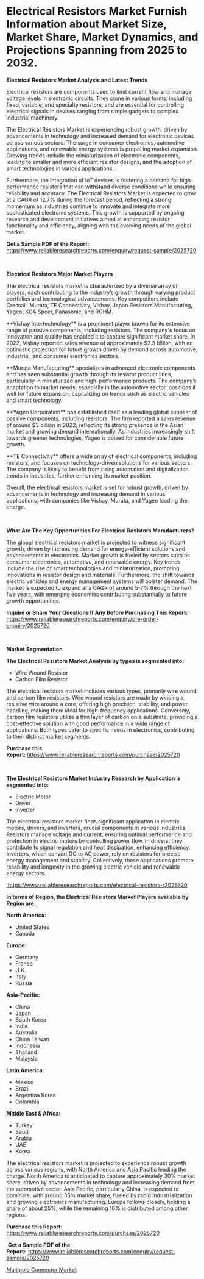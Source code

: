 <p><h1>Electrical Resistors Market Furnish Information about Market Size, Market Share, Market Dynamics, and Projections Spanning from 2025 to 2032.</h1></p><p><strong>Electrical Resistors Market Analysis and Latest Trends</strong></p>
<p><p>Electrical resistors are components used to limit current flow and manage voltage levels in electronic circuits. They come in various forms, including fixed, variable, and specialty resistors, and are essential for controlling electrical signals in devices ranging from simple gadgets to complex industrial machinery.</p><p>The Electrical Resistors Market is experiencing robust growth, driven by advancements in technology and increased demand for electronic devices across various sectors. The surge in consumer electronics, automotive applications, and renewable energy systems is propelling market expansion. Growing trends include the miniaturization of electronic components, leading to smaller and more efficient resistor designs, and the adoption of smart technologies in various applications.</p><p>Furthermore, the integration of IoT devices is fostering a demand for high-performance resistors that can withstand diverse conditions while ensuring reliability and accuracy. The Electrical Resistors Market is expected to grow at a CAGR of 12.7% during the forecast period, reflecting a strong momentum as industries continue to innovate and integrate more sophisticated electronic systems. This growth is supported by ongoing research and development initiatives aimed at enhancing resistor functionality and efficiency, aligning with the evolving needs of the global market.</p></p>
<p><strong>Get a Sample PDF of the Report:&nbsp;</strong> <a href="https://www.reliableresearchreports.com/enquiry/request-sample/2025720?utm_campaign=3545&utm_medium=2&utm_source=Github&utm_content=ia&utm_term=06042025&utm_id=electrical-resistors">https://www.reliableresearchreports.com/enquiry/request-sample/2025720</a></p>
<p>&nbsp;</p>
<p><strong>Electrical Resistors Major Market Players</strong></p>
<p><p>The electrical resistors market is characterized by a diverse array of players, each contributing to the industry’s growth through varying product portfolios and technological advancements. Key competitors include Cressall, Murata, TE Connectivity, Vishay, Japan Resistors Manufacturing, Yageo, KOA Speer, Panasonic, and ROHM.</p><p>**Vishay Intertechnology** is a prominent player known for its extensive range of passive components, including resistors. The company's focus on innovation and quality has enabled it to capture significant market share. In 2022, Vishay reported sales revenue of approximately $3.3 billion, with an optimistic projection for future growth driven by demand across automotive, industrial, and consumer electronics sectors.</p><p>**Murata Manufacturing** specializes in advanced electronic components and has seen substantial growth through its resistor product lines, particularly in miniaturized and high-performance products. The company’s adaptation to market needs, especially in the automotive sector, positions it well for future expansion, capitalizing on trends such as electric vehicles and smart technology.</p><p>**Yageo Corporation** has established itself as a leading global supplier of passive components, including resistors. The firm reported a sales revenue of around $3 billion in 2022, reflecting its strong presence in the Asian market and growing demand internationally. As industries increasingly shift towards greener technologies, Yageo is poised for considerable future growth.</p><p>**TE Connectivity** offers a wide array of electrical components, including resistors, and focuses on technology-driven solutions for various sectors. The company is likely to benefit from rising automation and digitalization trends in industries, further enhancing its market position.</p><p>Overall, the electrical resistors market is set for robust growth, driven by advancements in technology and increasing demand in various applications, with companies like Vishay, Murata, and Yageo leading the charge.</p></p>
<p>&nbsp;</p>
<p><strong>What Are The Key Opportunities For Electrical Resistors Manufacturers?</strong></p>
<p><p>The global electrical resistors market is projected to witness significant growth, driven by increasing demand for energy-efficient solutions and advancements in electronics. Market growth is fueled by sectors such as consumer electronics, automotive, and renewable energy. Key trends include the rise of smart technologies and miniaturization, prompting innovations in resistor design and materials. Furthermore, the shift towards electric vehicles and energy management systems will bolster demand. The market is expected to expand at a CAGR of around 5-7% through the next five years, with emerging economies contributing substantially to future growth opportunities.</p></p>
<p><strong>Inquire or Share Your Questions If Any Before Purchasing This Report:</strong> <a href="https://www.reliableresearchreports.com/enquiry/pre-order-enquiry/2025720?utm_campaign=3545&utm_medium=2&utm_source=Github&utm_content=ia&utm_term=06042025&utm_id=electrical-resistors">https://www.reliableresearchreports.com/enquiry/pre-order-enquiry/2025720</a></p>
<p>&nbsp;</p>
<p><strong>Market Segmentation</strong></p>
<p><strong>The Electrical Resistors Market Analysis by types is segmented into:</strong></p>
<p><ul><li>Wire Wound Resistor</li><li>Carbon Film Resistor</li></ul></p>
<p><p>The electrical resistors market includes various types, primarily wire wound and carbon film resistors. Wire wound resistors are made by winding a resistive wire around a core, offering high precision, stability, and power handling, making them ideal for high-frequency applications. Conversely, carbon film resistors utilize a thin layer of carbon on a substrate, providing a cost-effective solution with good performance in a wide range of applications. Both types cater to specific needs in electronics, contributing to their distinct market segments.</p></p>
<p><strong>Purchase this Report:&nbsp;</strong><a href="https://www.reliableresearchreports.com/purchase/2025720?utm_campaign=3545&utm_medium=2&utm_source=Github&utm_content=ia&utm_term=06042025&utm_id=electrical-resistors">https://www.reliableresearchreports.com/purchase/2025720</a></p>
<p>&nbsp;</p>
<p><strong>The Electrical Resistors Market Industry Research by Application is segmented into:</strong></p>
<p><ul><li>Electric Motor</li><li>Driver</li><li>Inverter</li></ul></p>
<p><p>The electrical resistors market finds significant application in electric motors, drivers, and inverters, crucial components in various industries. Resistors manage voltage and current, ensuring optimal performance and protection in electric motors by controlling power flow. In drivers, they contribute to signal regulation and heat dissipation, enhancing efficiency. Inverters, which convert DC to AC power, rely on resistors for precise energy management and stability. Collectively, these applications promote reliability and longevity in the growing electric vehicle and renewable energy sectors.</p></p>
<p><a href="https://www.reliableresearchreports.com/electrical-resistors-r2025720?utm_campaign=3545&utm_medium=2&utm_source=Github&utm_content=ia&utm_term=06042025&utm_id=electrical-resistors">&nbsp;https://www.reliableresearchreports.com/electrical-resistors-r2025720</a></p>
<p><strong>In terms of Region, the Electrical Resistors Market Players available by Region are:</strong></p>
<p>
    <p> <strong> North America: </strong>
        <ul>
            <li>United States</li>
            <li>Canada</li>
        </ul>
        </p> 
    <p> <strong> Europe: </strong>
        <ul>
            <li>Germany</li>
            <li>France</li>
            <li>U.K.</li>
            <li>Italy</li>
            <li>Russia</li>
        </ul>
        </p> 
    <p> <strong> Asia-Pacific: </strong>
        <ul>
            <li>China</li>
            <li>Japan</li>
            <li>South Korea</li>
            <li>India</li>
            <li>Australia</li>
            <li>China Taiwan</li>
            <li>Indonesia</li>
            <li>Thailand</li>
            <li>Malaysia</li>
        </ul>
        </p> 
    <p> <strong> Latin America: </strong>
        <ul>
            <li>Mexico</li>
            <li>Brazil</li>
            <li>Argentina Korea</li>
            <li>Colombia</li>
        </ul>
        </p> 
    <p> <strong> Middle East & Africa: </strong>
        <ul>
            <li>Turkey</li>
            <li>Saudi</li>
            <li>Arabia</li>
            <li>UAE</li>
            <li>Korea</li>
        </ul>
    </p>
    </p>
<p><p>The electrical resistors market is projected to experience robust growth across various regions, with North America and Asia Pacific leading the charge. North America is anticipated to capture approximately 30% market share, driven by advancements in technology and increasing demand from the automotive sector. Asia Pacific, particularly China, is expected to dominate, with around 35% market share, fueled by rapid industrialization and growing electronics manufacturing. Europe follows closely, holding a share of about 25%, while the remaining 10% is distributed among other regions.</p></p>
<p><strong>Purchase this Report: </strong><a href="https://www.reliableresearchreports.com/purchase/2025720?utm_campaign=3545&utm_medium=2&utm_source=Github&utm_content=ia&utm_term=06042025&utm_id=electrical-resistors">https://www.reliableresearchreports.com/purchase/2025720</a></p>
<p>&nbsp;<strong>Get a Sample PDF of the Report:&nbsp;&nbsp;</strong><a href="https://www.reliableresearchreports.com/enquiry/request-sample/2025720?utm_campaign=3545&utm_medium=2&utm_source=Github&utm_content=ia&utm_term=06042025&utm_id=electrical-resistors">https://www.reliableresearchreports.com/enquiry/request-sample/2025720</a></p>
<p><strong></strong></p>
<p><p><a href="https://github.com/iyachikareva/Market-Research-Report-List-1/blob/main/multipole-connector-market.md?utm_campaign=3545&utm_medium=2&utm_source=Github&utm_content=ia&utm_term=06042025&utm_id=electrical-resistors">Multipole Connector Market</a></p></p>